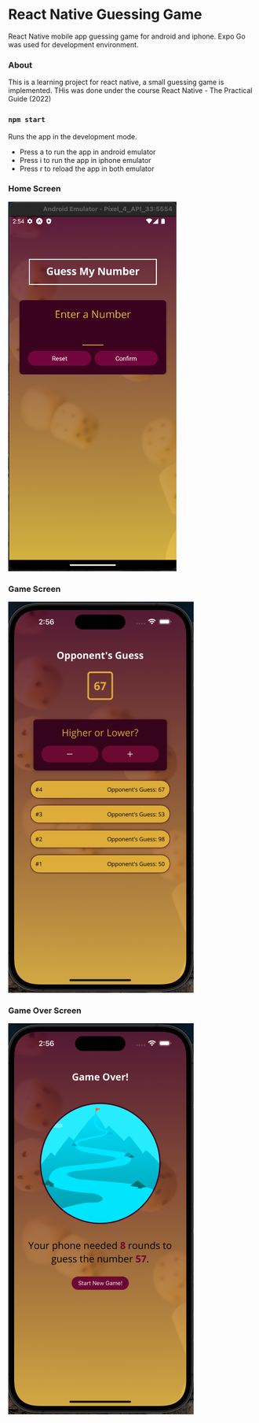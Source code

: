 # React Native Guessing Game
React Native mobile app guessing game  for android and iphone.
Expo Go was used for development environment.

### About

This is a learning project for react native, a small guessing game is implemented.
THis was done under the course React Native - The Practical Guide (2022)

### `npm start`

Runs the app in the development mode.
- Press a to run the app in android emulator
- Press i to run the app in iphone emulator
- Press r to reload the app in both emulator

### Home Screen

![](/assets/images/home.png)

### Game Screen

![](/assets/images/game-screen.png)

### Game Over Screen

![](/assets/images/game-over.png)